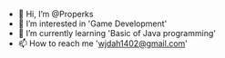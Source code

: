 - 👋 Hi, I’m @Properks
- 👀 I’m interested in 'Game Development'
- 🌱 I’m currently learning 'Basic of Java programming'
- 📫 How to reach me 'wjdah1402@gmail.com'

<!---
Properks/Properks is a ✨ special ✨ repository because its `README.md` (this file) appears on your GitHub profile.
You can click the Preview link to take a look at your changes.
--->
